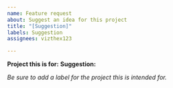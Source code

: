 ```yaml
---
name: Feature request
about: Suggest an idea for this project
title: "[Suggestion]"
labels: Suggestion
assignees: vizthex123

---
```


**Project this is for:** 
**Suggestion:**


*Be sure to add a label for the project this is intended for.*
